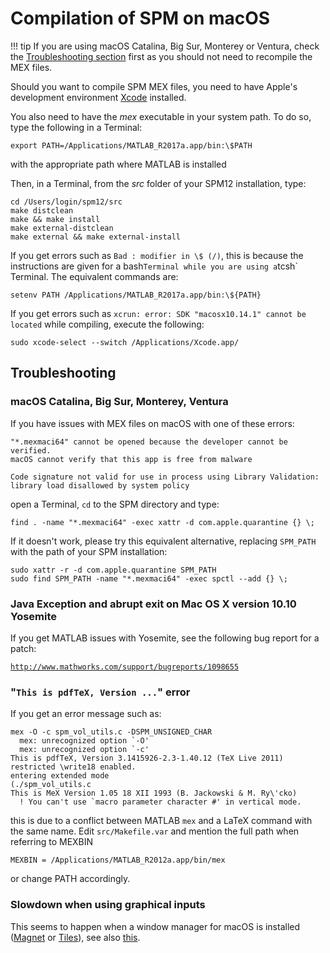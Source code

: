 # Compilation of SPM on macOS

!!! tip
    If you are using macOS Catalina, Big Sur, Monterey or Ventura, check the [Troubleshooting section](#troubleshooting) first as you should not need to recompile the MEX files.

Should you want to compile SPM MEX files, you need to have Apple's
development environment [Xcode](http://developer.apple.com/tools/xcode/)
installed.

You also need to have the *mex* executable in your system path. To do
so, type the following in a Terminal:
```
export PATH=/Applications/MATLAB_R2017a.app/bin:\$PATH
```
with the appropriate path where MATLAB is installed

Then, in a Terminal, from the *src* folder of your SPM12 installation,
type:
```
cd /Users/login/spm12/src
make distclean
make && make install
make external-distclean
make external && make external-install
```

If you get errors such as `Bad : modifier in \$ (/)`, this is because
the instructions are given for a bash` Terminal while you are using a
`tcsh` Terminal. The equivalent commands are:
```
setenv PATH /Applications/MATLAB_R2017a.app/bin:\${PATH}
```

If you get errors such as `xcrun: error: SDK "macosx10.14.1" cannot be
located` while compiling, execute the following:
```
sudo xcode-select --switch /Applications/Xcode.app/
```

## Troubleshooting

### macOS Catalina, Big Sur, Monterey, Ventura

If you have issues with MEX files on macOS with one of these errors:

```
"*.mexmaci64" cannot be opened because the developer cannot be verified.
macOS cannot verify that this app is free from malware
```
```
Code signature not valid for use in process using Library Validation: library load disallowed by system policy
```
open a Terminal, `cd` to the SPM directory and type:

```
find . -name "*.mexmaci64" -exec xattr -d com.apple.quarantine {} \;
```

If it doesn't work, please try this equivalent alternative, replacing
`SPM_PATH` with the path of your SPM installation:

```
sudo xattr -r -d com.apple.quarantine SPM_PATH
sudo find SPM_PATH -name "*.mexmaci64" -exec spctl --add {} \;
```

### Java Exception and abrupt exit on Mac OS X version 10.10 Yosemite

If you get MATLAB issues with Yosemite, see the following bug report for
a patch:

[`http://www.mathworks.com/support/bugreports/1098655`](http://www.mathworks.com/support/bugreports/1098655)

### "`This is pdfTeX, Version ...`" error

If you get an error message such as:

```
mex -O -c spm_vol_utils.c -DSPM_UNSIGNED_CHAR
  mex: unrecognized option `-O' 
  mex: unrecognized option `-c'
This is pdfTeX, Version 3.1415926-2.3-1.40.12 (TeX Live 2011)
restricted \write18 enabled.
entering extended mode
(./spm_vol_utils.c
This is MeX Version 1.05 18 XII 1993 (B. Jackowski & M. Ry\'cko)  
  ! You can't use `macro parameter character #' in vertical mode.
```

this is due to a conflict between MATLAB `mex` and a LaTeX command with
the same name. Edit `src/Makefile.var` and mention the full path when
referring to MEXBIN

```
MEXBIN = /Applications/MATLAB_R2012a.app/bin/mex
```

or change PATH accordingly.

### Slowdown when using graphical inputs

This seems to happen when a window manager for macOS is installed ([Magnet](https://magnet.crowdcafe.com/) or [Tiles](https://freemacsoft.net/tiles/)), see also
[this](https://www.mathworks.com/matlabcentral/answers/475682).
